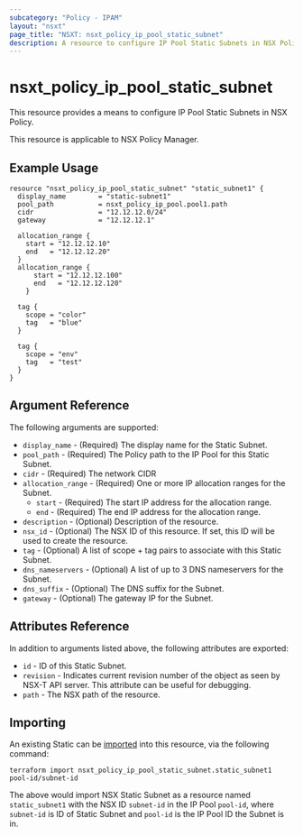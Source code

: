```yaml
---
subcategory: "Policy - IPAM"
layout: "nsxt"
page_title: "NSXT: nsxt_policy_ip_pool_static_subnet"
description: A resource to configure IP Pool Static Subnets in NSX Policy.
---
```


# nsxt_policy_ip_pool_static_subnet

This resource provides a means to configure IP Pool Static Subnets in NSX Policy.

This resource is applicable to NSX Policy Manager.

## Example Usage

```hcl
resource "nsxt_policy_ip_pool_static_subnet" "static_subnet1" {
  display_name        = "static-subnet1"
  pool_path           = nsxt_policy_ip_pool.pool1.path
  cidr                = "12.12.12.0/24"
  gateway             = "12.12.12.1"

  allocation_range {
    start = "12.12.12.10"
    end   = "12.12.12.20"
  }
  allocation_range {
      start = "12.12.12.100"
      end   = "12.12.12.120"
    }

  tag {
    scope = "color"
    tag   = "blue"
  }

  tag {
    scope = "env"
    tag   = "test"
  }
}
```

## Argument Reference

The following arguments are supported:

* `display_name` - (Required) The display name for the Static Subnet.
* `pool_path` - (Required) The Policy path to the IP Pool for this Static Subnet.
* `cidr` - (Required) The network CIDR
* `allocation_range` - (Required) One or more IP allocation ranges for the Subnet.
  * `start` - (Required) The start IP address for the allocation range.
  * `end` - (Required) The end IP address for the allocation range.
* `description` - (Optional) Description of the resource.
* `nsx_id` - (Optional) The NSX ID of this resource. If set, this ID will be used to create the resource.
* `tag` - (Optional) A list of scope + tag pairs to associate with this Static Subnet.
* `dns_nameservers` - (Optional) A list of up to 3 DNS nameservers for the Subnet.
* `dns_suffix` - (Optional) The DNS suffix for the Subnet.
* `gateway` - (Optional) The gateway IP for the Subnet.

## Attributes Reference

In addition to arguments listed above, the following attributes are exported:

* `id` - ID of this Static Subnet.
* `revision` - Indicates current revision number of the object as seen by NSX-T API server. This attribute can be useful for debugging.
* `path` - The NSX path of the resource.

## Importing

An existing Static can be [imported][docs-import] into this resource, via the following command:

[docs-import]: /docs/import/index.html

```
terraform import nsxt_policy_ip_pool_static_subnet.static_subnet1 pool-id/subnet-id
```

The above would import NSX Static Subnet as a resource named `static_subnet1` with the NSX ID `subnet-id` in the IP Pool `pool-id`, where `subnet-id` is ID of Static Subnet and `pool-id` is the IP Pool ID the Subnet is in.
